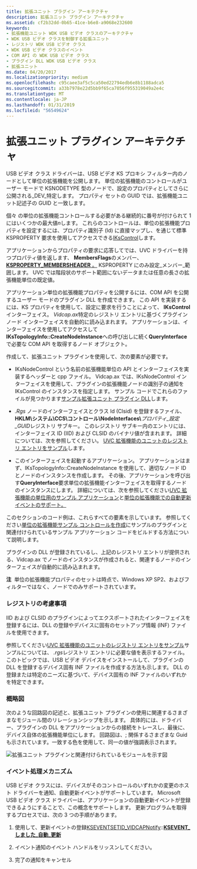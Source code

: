 ```yaml
---
title: 拡張ユニット プラグイン アーキテクチャ
description: 拡張ユニット プラグイン アーキテクチャ
ms.assetid: cf2b32dd-0b65-41ce-b6e8-a9068e232600
keywords:
- 拡張機能ユニット WDK USB ビデオ クラスのアーキテクチャ
- WDK USB ビデオ クラスを制御する拡張ユニット
- レジストリ WDK USB ビデオ クラス
- WDK USB ビデオ クラスのイベント
- COM API の WDK USB ビデオ クラス
- プラグイン DLL WDK USB ビデオ クラス
- 拡張ユニット
ms.date: 04/20/2017
ms.localizationpriority: medium
ms.openlocfilehash: c95caee3af5c5ca50ed22794edb6e8b1188adca5
ms.sourcegitcommit: a33b7978e22d5bb9f65ca7056f955319049a2e4c
ms.translationtype: MT
ms.contentlocale: ja-JP
ms.lasthandoff: 01/31/2019
ms.locfileid: "56549624"
---
```

# <a name="extension-unit-plug-in-architecture"></a>拡張ユニット プラグイン アーキテクチャ


USB ビデオ クラス ドライバーは、USB ビデオ KS プロキシ フィルター内のノードとして単位の拡張機能を公開します。 単位の拡張機能のコントロールがユーザー モードで KSNODETYPE 型のノードで、設定のプロパティとしてさらに公開される\_DEV\_特定します。 プロパティ セットの GUID では、拡張機能ユニット記述子の GUID と一致します。

個々 の単位の拡張機能コントロールする必要がある継続的に番号が付けられて 1 にはいくつかの最大値*n*します。 これらのコントロールは、単位の拡張機能プロパティを設定するには、プロパティ識別子 (Id) に直接マップし、を通じて標準 KSPROPERTY 要求を使用してアクセスできる[IKsControl](https://msdn.microsoft.com/library/windows/hardware/ff559766)します。

アプリケーションからプロパティの要求に応答してでは、UVC ドライバーを持つプロパティ値を返します、 **MembersFlags**のメンバー、 [ **KSPROPERTY\_MEMBERSHEADER** 。](https://msdn.microsoft.com/library/windows/hardware/ff565189) KSPROPERTY にのみ設定\_メンバー\_範囲します。 UVC では階段状のサポート範囲にないデータまたは任意の長さの拡張機能単位の既定値。

アプリケーション単位の拡張機能プロパティを公開するには、COM API を公開するユーザー モードのプラグイン DLL を作成できます。 この API を実装するには、KS プロパティを使用して、設定に要求を行うことによって、 **IKsControl**インターフェイス。 *Vidcap.ax*特定のレジストリ エントリに基づくプラグイン ノード インターフェイスを自動的に読み込まれます。 アプリケーションは、インターフェイスを使用してアクセスして**IKsTopologyInfo::CreateNodeInstance**への呼び出しに続く**QueryInterface**で必要な COM API を取得するノード オブジェクト。

作成して、拡張ユニット プラグインを使用して、次の要素が必要です。

- IKsNodeControl という名前の拡張機能単位の API とインターフェイスを実装するヘッダーと cpp ファイル。 Vidcap.ax では、IKsNodeControl インターフェイスを使用して、プラグインの拡張機能ノードの識別子の通知を IKsControl のインスタンスを指定します。 サンプル コードでこれらのファイルが見つかります[サンプル拡張ユニット プラグイン DLL](sample-extension-unit-plug-in-dll.md)します。

- *.Rgs* ノードのインターフェイスとクラス Id (Clsid) を登録するファイル、 **HKLM\\システム\\CCS\\コントロール\\NodeInterfaces\\**<em>プロパティ\_設定\_GUID</em>レジストリ サブキー。 このレジストリ サブキー内のエントリには、インターフェイス ID (IID) および CLSID のバイナリ値が含まれます。 詳細については、次を参照してください。 [UVC 拡張機能のユニットのレジストリ エントリをサンプル](sample-registry-entry-for-uvc-extension-units.md)します。

- このインターフェイスを起動するアプリケーション。 アプリケーションはまず、IKsTopologyInfo::CreateNodeInstance を使用して、適切なノード ID とノードのインスタンスを作成します。 その後、アプリケーションを呼び出す**QueryInterface**要求単位の拡張機能インターフェイスを取得するノードのインスタンスにします。 詳細については、次を参照してください[UVC 拡張機能の単位用のサンプル アプリケーション](sample-application-for-uvc-extension-units.md)と[単位の拡張機能での自動更新イベントのサポート。](supporting-autoupdate-events-with-extension-units.md)

このセクションのコード例は、これらすべての要素を示しています。 参照してください[単位の拡張機能サンプル コントロールを作成](building-the-extension-unit-sample-control.md)にサンプルのプラグインと関連付けられているサンプル アプリケーション コードをビルドする方法について説明します。

プラグインの DLL が登録されているし、上記のレジストリ エントリが提供される、Vidcap.ax でノードのインスタンスが作成されると、関連するノードのインターフェイスが自動的に読み込まれます。

**注**  単位の拡張機能プロパティのセットは時点で、Windows XP SP2、およびフィルターではなく、ノードでのみサポートされています。

 

### <a name="registry-considerations"></a>レジストリの考慮事項

IID および CLSID のプラグインによってエクスポートされたインターフェイスを登録するには、DLL の登録やデバイスに固有のセットアップ情報 (INF) ファイルを使用できます。

参照してください[UVC 拡張機能のユニットのレジストリ エントリをサンプル](sample-registry-entry-for-uvc-extension-units.md)サンプルについては、 *.rgs*レジストリ エントリに必要な値を表示するファイル。 このトピックでは、USB ビデオ デバイスをインストールして、プラグインの DLL を登録するデバイス固有 INF ファイルを作成する方法も示します。 DLL の登録または特定のニーズに基づいて、デバイス固有の INF ファイルのいずれかを特定できます。

### <a name="schematic"></a>概略図

次のような回路図の記述と、拡張ユニット プラグインの使用に関連するさまざまなモジュール間のリレーションシップを示します。 具体的には、ドライバー、プラグインの DLL をアプリケーションからの接続をトレースし、最後に、デバイス自体の拡張機能単位にします。 回路図は、; 関係するさまざまな Guid も示されています。一致する色を使用して、同一の値が強調表示されます。

![拡張ユニット プラグインと関連付けられているモジュールを示す図](images/usbvidextension.gif)

### <a name="eventing-mechanisms"></a>イベント処理メカニズム

USB ビデオ クラスには、デバイスがそのコントロールのいずれかの変更のホスト ドライバーを通知、自動更新イベントがサポートしています。 Microsoft USB ビデオ クラス ドライバーは、アプリケーションの自動更新イベントが登録できるようにすることで、この概念をサポートします。 更新プログラムを取得するプロセスでは、次の 3 つの手順があります。

1.  使用して、更新イベントの登録[KSEVENTSETID\_VIDCAPNotify](https://msdn.microsoft.com/library/windows/hardware/ff561773)::[**KSEVENT\_しました\_自動\_更新**](https://msdn.microsoft.com/library/windows/hardware/ff561916)

2.  イベント通知のイベント ハンドルをリッスンしてください。

3.  完了の通知をキャンセル

 

 




